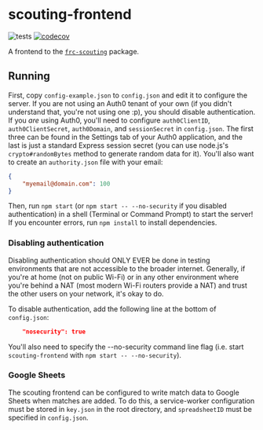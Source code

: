 # scouting-frontend
![tests](https://github.com/TheAnnalyst/scouting-frontend/workflows/tests/badge.svg) [![codecov](https://codecov.io/gh/TheAnnalyst/scouting-frontend/branch/main/graph/badge.svg?token=TU8MI3O8GU)](https://codecov.io/gh/TheAnnalyst/scouting-frontend)

A frontend to the [`frc-scouting`](https://github.com/TheAnnalyst/frc-scouting) package.

## Running
First, copy `config-example.json` to `config.json` and edit it to configure the server.
If you are not using an Auth0 tenant of your own (if you didn't understand that, you're not using one :p), you should disable authentication. If you _are_ using Auth0, you'll need to configure `auth0ClientID`, `auth0ClientSecret`, `auth0Domain`, and `sessionSecret` in `config.json`. The first three can be found in the Settings tab of your Auth0 application, and the last is just a standard Express session secret (you can use node.js's `crypto#randomBytes` method to generate random data for it).
You'll also want to create an `authority.json` file with your email:
```json
{
    "myemail@domain.com": 100
}
```

Then, run `npm start` (or `npm start -- --no-security` if you disabled authentication) in a shell (Terminal or Command Prompt) to start the server!
If you encounter errors, run `npm install` to install dependencies.


### Disabling authentication
Disabling authentication should ONLY EVER be done in testing environments that are not accessible to the broader internet.
Generally, if you're at home (not on public Wi-Fi) or in any other environment where you're behind a NAT (most modern Wi-Fi routers provide a NAT) and trust the other users on your network, it's okay to do.

To disable authentication, add the following line at the bottom of `config.json`:
```json
    "nosecurity": true
```

You'll also need to specify the --no-security command line flag (i.e. start `scouting-frontend` with `npm start -- --no-security`).

### Google Sheets
The scouting frontend can be configured to write match data to Google Sheets when matches are added. To do this, a service-worker configuration must be stored in `key.json` in the root directory, and `spreadsheetID` must be specified in `config.json`.


